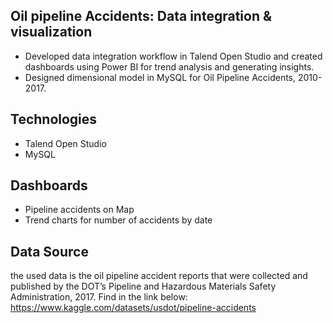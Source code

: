 Oil pipeline Accidents: Data integration & visualization
--
- Developed data integration workflow in Talend Open Studio and created dashboards using Power BI for trend analysis and generating insights.
- Designed dimensional model in MySQL for Oil Pipeline Accidents, 2010-2017.

Technologies
--
- Talend Open Studio
- MySQL

Dashboards
--
- Pipeline accidents on Map
- Trend charts for number of accidents by date


Data Source
--
the used data is the oil pipeline accident reports that were collected and published by the DOT’s
Pipeline and Hazardous Materials Safety Administration, 2017. Find in the link below:
https://www.kaggle.com/datasets/usdot/pipeline-accidents


  
